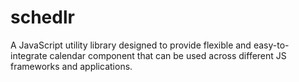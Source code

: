 # schedlr
A JavaScript utility library designed to provide flexible and easy-to-integrate calendar component that can be used across different JS frameworks and applications.
